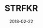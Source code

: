 ---
title: STRFKR

location: Brooklyn Steel
date: 2018-02-22

photos:
  - url:
    caption:

videos:
---